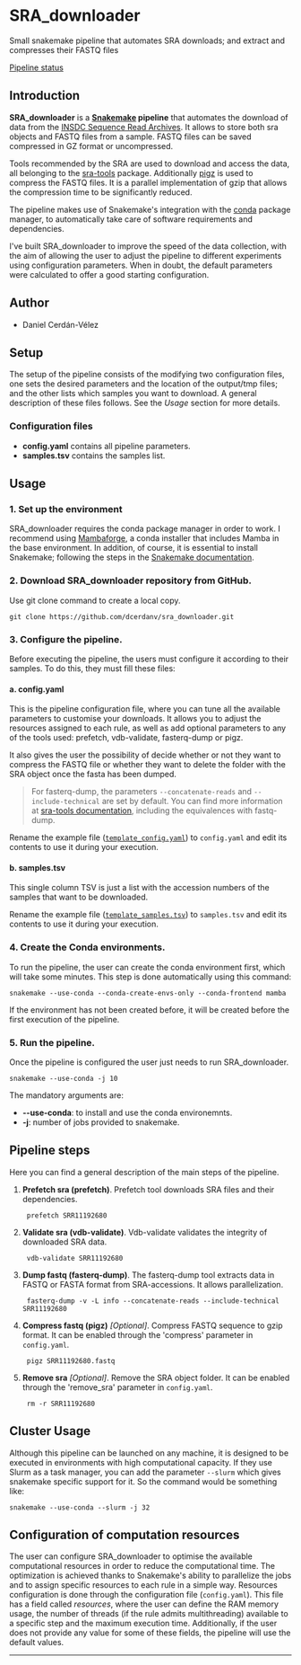 # SRA_downloader
Small snakemake pipeline that automates SRA downloads; and extract and compresses their FASTQ files  

[Pipeline status](https://github.com/dcerdanv/sra_downloader/commits/main)

## Introduction
**SRA_downloader** is a **[Snakemake](https://snakemake.readthedocs.io/en/stable/) pipeline** that automates the download of data from the [INSDC Sequence Read Archives](https://www.ncbi.nlm.nih.gov/sra/). It allows to store both sra objects and FASTQ files from a sample. FASTQ files can be saved compressed in GZ format or uncompressed.

Tools recommended by the SRA are used to download and access the data, all belonging to the [sra-tools](https://github.com/ncbi/sra-tools) package. Additionally [pigz](https://zlib.net/pigz/) is used to compress the FASTQ files. It is a parallel implementation of gzip that allows the compression time to be significantly reduced.

The pipeline makes use of Snakemake's integration with the [conda](https://docs.conda.io/en/latest/) package manager, to automatically take care of software requirements and dependencies.

I've built SRA_downloader to improve the speed of the data collection, with the aim of allowing the user to adjust the pipeline to different experiments using configuration parameters.
When in doubt, the default parameters were calculated to offer a good starting configuration.


## Author
 * Daniel Cerdán-Vélez

 
## Setup

The setup of the pipeline consists of the modifying two configuration files, one sets the desired parameters and the location of the output/tmp files; and the other lists which samples you want to download.
A general description of these files follows. See the *Usage* section for more details.

### Configuration files

* **config.yaml** contains all pipeline parameters.
* **samples.tsv** contains the samples list.


## Usage 

### 1. Set up the environment 

SRA_downloader requires the conda package manager in order to work. I recommend using [Mambaforge](https://github.com/conda-forge/miniforge#mambaforge), a conda installer that includes Mamba in the base environment. In addition, of course, it is essential to install Snakemake; following the steps in the [Snakemake documentation](https://snakemake.readthedocs.io/en/stable/getting_started/installation.html). 


### 2. Download SRA_downloader repository from GitHub.
Use git clone command to create a local copy. 

    git clone https://github.com/dcerdanv/sra_downloader.git


### 3. Configure the pipeline.

Before executing the pipeline, the users must configure it according to their samples. To do this, they must fill these files:

#### **a. config.yaml**

This is the pipeline configuration file, where you can tune all the available parameters to customise your downloads. It allows you to adjust the resources assigned to each rule, as well as add optional parameters to any of the tools used: prefetch, vdb-validate, fasterq-dump or pigz.

It also gives the user the possibility of decide whether or not they want to compress the FASTQ file or whether they want to delete the folder with the SRA object once the fasta has been dumped.

> For fasterq-dump, the parameters `--concatenate-reads` and `--include-technical` are set by default. You can find more information at [sra-tools documentation](https://github.com/ncbi/sra-tools/wiki/HowTo:-fasterq-dump), including the equivalences with fastq-dump.

Rename the example file ([`template_config.yaml`](https://github.com/dcerdanv/sra_downloader/blob/main/template_config.yaml)) to `config.yaml` and edit its contents to use it during your execution.


#### **b. samples.tsv**

This single column TSV is just a list with the accession numbers of the samples that want to be downloaded.

Rename the example file ([`template_samples.tsv`](https://github.com/dcerdanv/sra_downloader/blob/main/template_samples.tsv)) to `samples.tsv` and edit its contents to use it during your execution.


### 4. Create the Conda environments.

To run the pipeline, the user can create the conda environment first, which will take some minutes.
This step is done automatically using this command:

    snakemake --use-conda --conda-create-envs-only --conda-frontend mamba

If the environment has not been created before, it will be created before the first execution of the pipeline. 


### 5. Run the pipeline.

Once the pipeline is configured the user just needs to run SRA_downloader.

    snakemake --use-conda -j 10

The mandatory arguments are:
* **--use-conda**: to install and use the conda environemnts.
* **-j**: number of jobs provided to snakemake.

## Pipeline steps

Here you can find a general description of the main steps of the pipeline.

1. **Prefetch sra (prefetch)**. Prefetch tool downloads SRA files and their dependencies.
    
        prefetch SRR11192680

2. **Validate sra (vdb-validate)**. Vdb-validate validates the integrity of downloaded SRA data.

        vdb-validate SRR11192680

3. **Dump fastq (fasterq-dump)**. The fasterq-dump tool extracts data in FASTQ or FASTA format from SRA-accessions. It allows parallelization.

        fasterq-dump -v -L info --concatenate-reads --include-technical SRR11192680

4. **Compress fastq (pigz)** *[Optional]*. Compress FASTQ sequence to gzip format. It can be enabled through the 'compress' parameter in `config.yaml`.

        pigz SRR11192680.fastq

5. **Remove sra** *[Optional]*. Remove the SRA object folder. It can be enabled through the 'remove_sra' parameter in `config.yaml`.

        rm -r SRR11192680


## Cluster Usage

Although this pipeline can be launched on any machine, it is designed to be executed in environments with high computational capacity. If they use Slurm as a task manager, you can add the parameter `--slurm` which gives snakemake specific support for it. So the command would be something like: 

    snakemake --use-conda --slurm -j 32 


## Configuration of computation resources

The user can configure SRA_downloader to optimise the available computational resources in order to reduce the computational time. The optimization is achieved thanks to Snakemake's ability to parallelize the jobs and to assign specific resources to each rule in a simple way. Resources configuration is done through the configuration file (`config.yaml`). This file has a field called *resources*, where the user can define the RAM memory usage, the number of threads (if the rule admits multithreading) available to a specific step and the maximum execution time. Additionally, if the user does not provide any value for some of these fields, the pipeline will use the default values.





___


